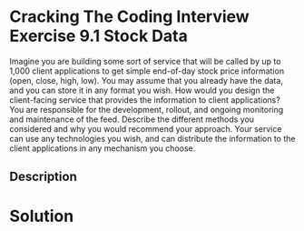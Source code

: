 # Cracking The Coding Interview Exercise 9.1 Stock Data

Imagine you are building some sort of service that will be called by up to 1,000 client applications to get simple end-of-day stock price information (open, close, high, low). You may assume that you already have the data, and you can store it in any format you wish. How would you design the client-facing service that provides the information to client applications? You are responsible for the development, rollout, and ongoing monitoring and maintenance of the feed. Describe
the different methods you considered and why you would recommend your approach. Your service can use any technologies you wish, and can distribute the information to the client applications in
any mechanism you choose.

## Description


# Solution
